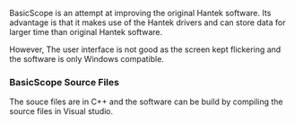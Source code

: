BasicScope is an attempt at improving the original Hantek software. Its advantage is that it makes use of the Hantek drivers and can store data for larger time than original Hantek software. 

However, The user interface is not good as the screen kept flickering and the software is only Windows compatible.

### BasicScope Source Files

The souce files are in C++ and the software can be build by compiling the source files in Visual studio.

